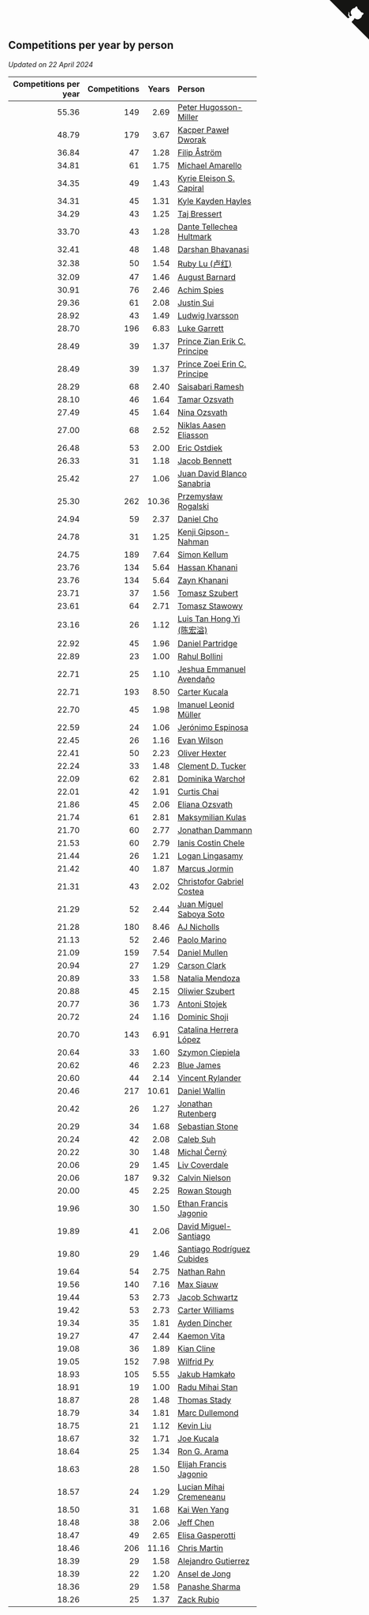 ## Competitions per year by person

*Updated on 22 April 2024*

| Competitions per year | Competitions | Years | Person |
| ---: | ---: | ---: | :--- |
| 55.36 | 149 | 2.69 | [Peter Hugosson-Miller](https://www.worldcubeassociation.org/persons/2021HUGO01) |
| 48.79 | 179 | 3.67 | [Kacper Paweł Dworak](https://www.worldcubeassociation.org/persons/2020DWOR01) |
| 36.84 | 47 | 1.28 | [Filip Åström](https://www.worldcubeassociation.org/persons/2023ASTR01) |
| 34.81 | 61 | 1.75 | [Michael Amarello](https://www.worldcubeassociation.org/persons/2022AMAR09) |
| 34.35 | 49 | 1.43 | [Kyrie Eleison S. Capiral](https://www.worldcubeassociation.org/persons/2022CAPI02) |
| 34.31 | 45 | 1.31 | [Kyle Kayden Hayles](https://www.worldcubeassociation.org/persons/2022HAYL02) |
| 34.29 | 43 | 1.25 | [Taj Bressert](https://www.worldcubeassociation.org/persons/2023BRES01) |
| 33.70 | 43 | 1.28 | [Dante Tellechea Hultmark](https://www.worldcubeassociation.org/persons/2023HULT01) |
| 32.41 | 48 | 1.48 | [Darshan Bhavanasi](https://www.worldcubeassociation.org/persons/2022BHAV01) |
| 32.38 | 50 | 1.54 | [Ruby Lu (卢红)](https://www.worldcubeassociation.org/persons/2022LURU01) |
| 32.09 | 47 | 1.46 | [August Barnard](https://www.worldcubeassociation.org/persons/2022BARN21) |
| 30.91 | 76 | 2.46 | [Achim Spies](https://www.worldcubeassociation.org/persons/2021SPIE01) |
| 29.36 | 61 | 2.08 | [Justin Sui](https://www.worldcubeassociation.org/persons/2022SUIJ01) |
| 28.92 | 43 | 1.49 | [Ludwig Ivarsson](https://www.worldcubeassociation.org/persons/2022IVAR01) |
| 28.70 | 196 | 6.83 | [Luke Garrett](https://www.worldcubeassociation.org/persons/2017GARR05) |
| 28.49 | 39 | 1.37 | [Prince Zian Erik C. Principe](https://www.worldcubeassociation.org/persons/2022PRIN08) |
| 28.49 | 39 | 1.37 | [Prince Zoei Erin C. Principe](https://www.worldcubeassociation.org/persons/2022PRIN09) |
| 28.29 | 68 | 2.40 | [Saisabari Ramesh](https://www.worldcubeassociation.org/persons/2021RAME01) |
| 28.10 | 46 | 1.64 | [Tamar Ozsvath](https://www.worldcubeassociation.org/persons/2022OZSV04) |
| 27.49 | 45 | 1.64 | [Nina Ozsvath](https://www.worldcubeassociation.org/persons/2022OZSV03) |
| 27.00 | 68 | 2.52 | [Niklas Aasen Eliasson](https://www.worldcubeassociation.org/persons/2021ELIA01) |
| 26.48 | 53 | 2.00 | [Eric Ostdiek](https://www.worldcubeassociation.org/persons/2022OSTD01) |
| 26.33 | 31 | 1.18 | [Jacob Bennett](https://www.worldcubeassociation.org/persons/2023BENN04) |
| 25.42 | 27 | 1.06 | [Juan David Blanco Sanabria](https://www.worldcubeassociation.org/persons/2023SANA04) |
| 25.30 | 262 | 10.36 | [Przemysław Rogalski](https://www.worldcubeassociation.org/persons/2013ROGA02) |
| 24.94 | 59 | 2.37 | [Daniel Cho](https://www.worldcubeassociation.org/persons/2021CHOD01) |
| 24.78 | 31 | 1.25 | [Kenji Gipson-Nahman](https://www.worldcubeassociation.org/persons/2023GIPS01) |
| 24.75 | 189 | 7.64 | [Simon Kellum](https://www.worldcubeassociation.org/persons/2016KELL12) |
| 23.76 | 134 | 5.64 | [Hassan Khanani](https://www.worldcubeassociation.org/persons/2018KHAN26) |
| 23.76 | 134 | 5.64 | [Zayn Khanani](https://www.worldcubeassociation.org/persons/2018KHAN28) |
| 23.71 | 37 | 1.56 | [Tomasz Szubert](https://www.worldcubeassociation.org/persons/2022SZUB02) |
| 23.61 | 64 | 2.71 | [Tomasz Stawowy](https://www.worldcubeassociation.org/persons/2021STAW01) |
| 23.16 | 26 | 1.12 | [Luis Tan Hong Yi (陈宏溢)](https://www.worldcubeassociation.org/persons/2023YILU01) |
| 22.92 | 45 | 1.96 | [Daniel Partridge](https://www.worldcubeassociation.org/persons/2022PART02) |
| 22.89 | 23 | 1.00 | [Rahul Bollini](https://www.worldcubeassociation.org/persons/2023BOLL01) |
| 22.71 | 25 | 1.10 | [Jeshua Emmanuel Avendaño](https://www.worldcubeassociation.org/persons/2023AVEN01) |
| 22.71 | 193 | 8.50 | [Carter Kucala](https://www.worldcubeassociation.org/persons/2015KUCA01) |
| 22.70 | 45 | 1.98 | [Imanuel Leonid Müller](https://www.worldcubeassociation.org/persons/2022MULL02) |
| 22.59 | 24 | 1.06 | [Jerónimo Espinosa](https://www.worldcubeassociation.org/persons/2023ESPI07) |
| 22.45 | 26 | 1.16 | [Evan Wilson](https://www.worldcubeassociation.org/persons/2023WILS11) |
| 22.41 | 50 | 2.23 | [Oliver Hexter](https://www.worldcubeassociation.org/persons/2022HEXT01) |
| 22.24 | 33 | 1.48 | [Clement D. Tucker](https://www.worldcubeassociation.org/persons/2022TUCK09) |
| 22.09 | 62 | 2.81 | [Dominika Warchoł](https://www.worldcubeassociation.org/persons/2021WARC01) |
| 22.01 | 42 | 1.91 | [Curtis Chai](https://www.worldcubeassociation.org/persons/2022CHAI02) |
| 21.86 | 45 | 2.06 | [Eliana Ozsvath](https://www.worldcubeassociation.org/persons/2022OZSV01) |
| 21.74 | 61 | 2.81 | [Maksymilian Kulas](https://www.worldcubeassociation.org/persons/2021KULA02) |
| 21.70 | 60 | 2.77 | [Jonathan Dammann](https://www.worldcubeassociation.org/persons/2021DAMM01) |
| 21.53 | 60 | 2.79 | [Ianis Costin Chele](https://www.worldcubeassociation.org/persons/2021CHEL01) |
| 21.44 | 26 | 1.21 | [Logan Lingasamy](https://www.worldcubeassociation.org/persons/2023LING02) |
| 21.42 | 40 | 1.87 | [Marcus Jormin](https://www.worldcubeassociation.org/persons/2022JORM01) |
| 21.31 | 43 | 2.02 | [Christofor Gabriel Costea](https://www.worldcubeassociation.org/persons/2022COST03) |
| 21.29 | 52 | 2.44 | [Juan Miguel Saboya Soto](https://www.worldcubeassociation.org/persons/2021SOTO01) |
| 21.28 | 180 | 8.46 | [AJ Nicholls](https://www.worldcubeassociation.org/persons/2015NICH04) |
| 21.13 | 52 | 2.46 | [Paolo Marino](https://www.worldcubeassociation.org/persons/2021MARI04) |
| 21.09 | 159 | 7.54 | [Daniel Mullen](https://www.worldcubeassociation.org/persons/2016MULL04) |
| 20.94 | 27 | 1.29 | [Carson Clark](https://www.worldcubeassociation.org/persons/2023CLAR02) |
| 20.89 | 33 | 1.58 | [Natalia Mendoza](https://www.worldcubeassociation.org/persons/2022MEND24) |
| 20.88 | 45 | 2.15 | [Oliwier Szubert](https://www.worldcubeassociation.org/persons/2022SZUB01) |
| 20.77 | 36 | 1.73 | [Antoni Stojek](https://www.worldcubeassociation.org/persons/2022STOJ03) |
| 20.72 | 24 | 1.16 | [Dominic Shoji](https://www.worldcubeassociation.org/persons/2023SHOJ01) |
| 20.70 | 143 | 6.91 | [Catalina Herrera López](https://www.worldcubeassociation.org/persons/2017LOPE31) |
| 20.64 | 33 | 1.60 | [Szymon Ciepiela](https://www.worldcubeassociation.org/persons/2022CIEP01) |
| 20.62 | 46 | 2.23 | [Blue James](https://www.worldcubeassociation.org/persons/2022JAME01) |
| 20.60 | 44 | 2.14 | [Vincent Rylander](https://www.worldcubeassociation.org/persons/2022RYLA01) |
| 20.46 | 217 | 10.61 | [Daniel Wallin](https://www.worldcubeassociation.org/persons/2013WALL03) |
| 20.42 | 26 | 1.27 | [Jonathan Rutenberg](https://www.worldcubeassociation.org/persons/2023RUTE01) |
| 20.29 | 34 | 1.68 | [Sebastian Stone](https://www.worldcubeassociation.org/persons/2022STON09) |
| 20.24 | 42 | 2.08 | [Caleb Suh](https://www.worldcubeassociation.org/persons/2022SUHC01) |
| 20.22 | 30 | 1.48 | [Michal Černý](https://www.worldcubeassociation.org/persons/2022CERN03) |
| 20.06 | 29 | 1.45 | [Liv Coverdale](https://www.worldcubeassociation.org/persons/2022COVE02) |
| 20.06 | 187 | 9.32 | [Calvin Nielson](https://www.worldcubeassociation.org/persons/2014NIEL03) |
| 20.00 | 45 | 2.25 | [Rowan Stough](https://www.worldcubeassociation.org/persons/2022STOU01) |
| 19.96 | 30 | 1.50 | [Ethan Francis Jagonio](https://www.worldcubeassociation.org/persons/2022JAGO03) |
| 19.89 | 41 | 2.06 | [David Miguel-Santiago](https://www.worldcubeassociation.org/persons/2022MIGU02) |
| 19.80 | 29 | 1.46 | [Santiago Rodríguez Cubides](https://www.worldcubeassociation.org/persons/2022CUBI01) |
| 19.64 | 54 | 2.75 | [Nathan Rahn](https://www.worldcubeassociation.org/persons/2021RAHN01) |
| 19.56 | 140 | 7.16 | [Max Siauw](https://www.worldcubeassociation.org/persons/2017SIAU02) |
| 19.44 | 53 | 2.73 | [Jacob Schwartz](https://www.worldcubeassociation.org/persons/2021SCHW01) |
| 19.42 | 53 | 2.73 | [Carter Williams](https://www.worldcubeassociation.org/persons/2021WILL06) |
| 19.34 | 35 | 1.81 | [Ayden Dincher](https://www.worldcubeassociation.org/persons/2022DINC01) |
| 19.27 | 47 | 2.44 | [Kaemon Vita](https://www.worldcubeassociation.org/persons/2021VITA01) |
| 19.08 | 36 | 1.89 | [Kian Cline](https://www.worldcubeassociation.org/persons/2022CLIN01) |
| 19.05 | 152 | 7.98 | [Wilfrid Py](https://www.worldcubeassociation.org/persons/2016PYWI01) |
| 18.93 | 105 | 5.55 | [Jakub Hamkało](https://www.worldcubeassociation.org/persons/2018HAMK01) |
| 18.91 | 19 | 1.00 | [Radu Mihai Stan](https://www.worldcubeassociation.org/persons/2023STAN09) |
| 18.87 | 28 | 1.48 | [Thomas Stady](https://www.worldcubeassociation.org/persons/2022STAD01) |
| 18.79 | 34 | 1.81 | [Marc Dullemond](https://www.worldcubeassociation.org/persons/2022DULL01) |
| 18.75 | 21 | 1.12 | [Kevin Liu](https://www.worldcubeassociation.org/persons/2023LIUK02) |
| 18.67 | 32 | 1.71 | [Joe Kucala](https://www.worldcubeassociation.org/persons/2022KUCA01) |
| 18.64 | 25 | 1.34 | [Ron G. Arama](https://www.worldcubeassociation.org/persons/2022ARAM01) |
| 18.63 | 28 | 1.50 | [Elijah Francis Jagonio](https://www.worldcubeassociation.org/persons/2022JAGO02) |
| 18.57 | 24 | 1.29 | [Lucian Mihai Cremeneanu](https://www.worldcubeassociation.org/persons/2023CREM01) |
| 18.50 | 31 | 1.68 | [Kai Wen Yang](https://www.worldcubeassociation.org/persons/2022YANG19) |
| 18.48 | 38 | 2.06 | [Jeff Chen](https://www.worldcubeassociation.org/persons/2022CHEN19) |
| 18.47 | 49 | 2.65 | [Elisa Gasperotti](https://www.worldcubeassociation.org/persons/2021GASP01) |
| 18.46 | 206 | 11.16 | [Chris Martin](https://www.worldcubeassociation.org/persons/2013MART03) |
| 18.39 | 29 | 1.58 | [Alejandro Gutierrez](https://www.worldcubeassociation.org/persons/2022GUTI09) |
| 18.39 | 22 | 1.20 | [Ansel de Jong](https://www.worldcubeassociation.org/persons/2023JONG01) |
| 18.36 | 29 | 1.58 | [Panashe Sharma](https://www.worldcubeassociation.org/persons/2022SHAR36) |
| 18.26 | 25 | 1.37 | [Zack Rubio](https://www.worldcubeassociation.org/persons/2022RUBI10) |


<a href="https://github.com/jonatanklosko/wca_statistics" class="github-corner" aria-label="View source on Github"><svg width="80" height="80" viewBox="0 0 250 250" style="fill:#151513; color:#fff; position: absolute; top: 0; border: 0; right: 0;" aria-hidden="true"><path d="M0,0 L115,115 L130,115 L142,142 L250,250 L250,0 Z"></path><path d="M128.3,109.0 C113.8,99.7 119.0,89.6 119.0,89.6 C122.0,82.7 120.5,78.6 120.5,78.6 C119.2,72.0 123.4,76.3 123.4,76.3 C127.3,80.9 125.5,87.3 125.5,87.3 C122.9,97.6 130.6,101.9 134.4,103.2" fill="currentColor" style="transform-origin: 130px 106px;" class="octo-arm"></path><path d="M115.0,115.0 C114.9,115.1 118.7,116.5 119.8,115.4 L133.7,101.6 C136.9,99.2 139.9,98.4 142.2,98.6 C133.8,88.0 127.5,74.4 143.8,58.0 C148.5,53.4 154.0,51.2 159.7,51.0 C160.3,49.4 163.2,43.6 171.4,40.1 C171.4,40.1 176.1,42.5 178.8,56.2 C183.1,58.6 187.2,61.8 190.9,65.4 C194.5,69.0 197.7,73.2 200.1,77.6 C213.8,80.2 216.3,84.9 216.3,84.9 C212.7,93.1 206.9,96.0 205.4,96.6 C205.1,102.4 203.0,107.8 198.3,112.5 C181.9,128.9 168.3,122.5 157.7,114.1 C157.9,116.9 156.7,120.9 152.7,124.9 L141.0,136.5 C139.8,137.7 141.6,141.9 141.8,141.8 Z" fill="currentColor" class="octo-body"></path></svg></a><style>.github-corner:hover .octo-arm{animation:octocat-wave 560ms ease-in-out}@keyframes octocat-wave{0%,100%{transform:rotate(0)}20%,60%{transform:rotate(-25deg)}40%,80%{transform:rotate(10deg)}}@media (max-width:500px){.github-corner:hover .octo-arm{animation:none}.github-corner .octo-arm{animation:octocat-wave 560ms ease-in-out}}</style>
